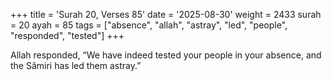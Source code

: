 +++
title = 'Surah 20, Verses 85'
date = '2025-08-30'
weight = 2433
surah = 20
ayah = 85
tags = ["absence", "allah", "astray", "led", "people", "responded", "tested"]
+++

Allah responded, “We have indeed tested your people in your absence, and the Sâmiri has led them astray.”